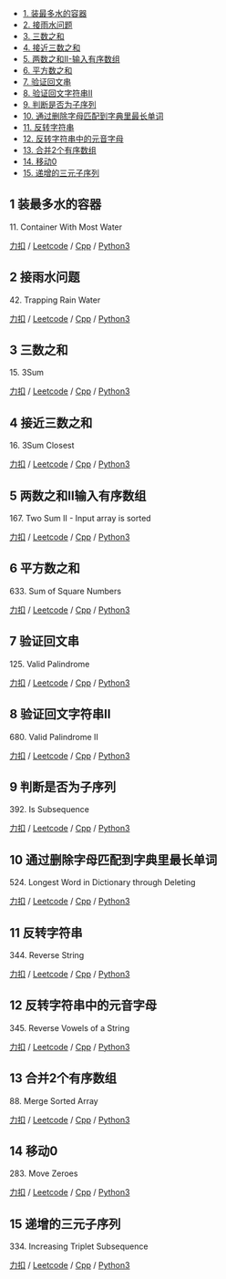<!-- GFM-TOC -->
* [1. 装最多水的容器](#1-装最多水的容器)
* [2. 接雨水问题](#2-接雨水问题)
* [3. 三数之和](#3-三数之和)
* [4. 接近三数之和](#4-接近三数之和)
* [5. 两数之和II-输入有序数组](#5-两数之和II输入有序数组)
* [6. 平方数之和](#6-平方数之和)
* [7. 验证回文串](#7-验证回文串)
* [8. 验证回文字符串Ⅱ](#8-验证回文字符串Ⅱ)
* [9. 判断是否为子序列](#9-判断是否为子序列)
* [10. 通过删除字母匹配到字典里最长单词](#10-通过删除字母匹配到字典里最长单词)
* [11. 反转字符串](#11-反转字符串)
* [12. 反转字符串中的元音字母](#12-反转字符串中的元音字母)
* [13. 合并2个有序数组](#13-合并2个有序数组)  
* [14. 移动0](#14-移动0)
* [15. 递增的三元子序列](#15-递增的三元子序列)

<!-- GFM-TOC -->

## 1 装最多水的容器
11\. Container With Most Water

[力扣](https://leetcode-cn.com/problems/container-with-most-water/) / [Leetcode](https://leetcode.com/problems/container-with-most-water/) / [Cpp](../algo_03_two_points/L11-m.cpp) / [Python3](../python-algorithm/algo_03_two_points/L11-m.py)

## 2 接雨水问题
42\. Trapping Rain Water

[力扣](https://leetcode-cn.com/problems/trapping-rain-water/submissions/) / [Leetcode](https://leetcode.com/problems/trapping-rain-water/submissions/) / [Cpp](../algo_03_two_points/L42-h.cpp) / [Python3](../python-algorithm/algo_03_two_points/L42-h.py)

## 3 三数之和
15\. 3Sum

[力扣](https://leetcode-cn.com/problems/3sum/) / [Leetcode](https://leetcode.com/problems/3sum/) / [Cpp](../algo_03_two_points/L15-m.cpp) / [Python3](../python-algorithm/algo_03_two_points/L15-m.py)

## 4 接近三数之和
16\. 3Sum Closest

[力扣](https://leetcode-cn.com/problems/3sum-closest/) / [Leetcode](https://leetcode.com/problems/3sum-closest/) / [Cpp](../algo_03_two_points/L16-m.cpp) / [Python3](../python-algorithm/algo_03_two_points/L16-m.py)

## 5 两数之和II输入有序数组
167\. Two Sum II - Input array is sorted

[力扣](https://leetcode-cn.com/problems/two-sum-ii-input-array-is-sorted/) / [Leetcode](https://leetcode.com/problems/two-sum-ii-input-array-is-sorted/) / [Cpp](../algo_03_two_points/L167.cpp) / [Python3](../python-algorithm/algo_03_two_points/L167.py)

## 6 平方数之和
633\. Sum of Square Numbers

[力扣](https://leetcode-cn.com/problems/sum-of-square-numbers/) / [Leetcode](https://leetcode.com/problems/sum-of-square-numbers/) / [Cpp](../algo_03_two_points/L633.cpp) / [Python3](../python-algorithm/algo_03_two_points/L633.py)

## 7 验证回文串
125\. Valid Palindrome

[力扣](https://leetcode-cn.com/problems/valid-palindrome/) / [Leetcode](https://leetcode.com/problems/valid-palindrome/) / [Cpp](../algo_03_two_points/L125.cpp) / [Python3](../python-algorithm/algo_03_two_points/L125.py)


## 8 验证回文字符串Ⅱ
680\. Valid Palindrome II

[力扣](https://leetcode-cn.com/problems/valid-palindrome-ii/) / [Leetcode](https://leetcode.com/problems/valid-palindrome-ii/) / [Cpp](../algo_03_two_points/L680.cpp) / [Python3](../python-algorithm/algo_03_two_points/L680.py)

## 9 判断是否为子序列
392\. Is Subsequence

[力扣](https://leetcode-cn.com/problems/is-subsequence/) / [Leetcode](https://leetcode.com/problems/is-subsequence/) / [Cpp](../algo_03_two_points/L392.cpp) / [Python3](../python-algorithm/algo_03_two_points/L392.py)


## 10 通过删除字母匹配到字典里最长单词
524\. Longest Word in Dictionary through Deleting

[力扣](https://leetcode-cn.com/problems/longest-word-in-dictionary-through-deleting/) / [Leetcode](https://leetcode.com/problems/longest-word-in-dictionary-through-deleting/) / [Cpp](../algo_03_two_points/L524-m.cpp) / [Python3](../python-algorithm/algo_03_two_points/L524-m.py)

## 11 反转字符串
344\. Reverse String

[力扣](https://leetcode-cn.com/problems/reverse-string/) / [Leetcode](https://leetcode.com/problems/reverse-string/) / [Cpp](../algo_03_two_points/L344.cpp) / [Python3](../python-algorithm/algo_03_two_points/L344.py)

## 12 反转字符串中的元音字母
345\. Reverse Vowels of a String

[力扣](https://leetcode-cn.com/problems/reverse-vowels-of-a-string/) / [Leetcode](https://leetcode.com/problems/reverse-vowels-of-a-string/) / [Cpp](../algo_03_two_points/L345.cpp) / [Python3](../python-algorithm/algo_03_two_points/L345.py)


## 13 合并2个有序数组
88\. Merge Sorted Array

[力扣](https://leetcode-cn.com/problems/merge-sorted-array/) / [Leetcode](https://leetcode.com/problems/merge-sorted-array/) / [Cpp](../algo_03_two_points/L88.cpp) / [Python3](../python-algorithm/algo_03_two_points/L88.py)

## 14 移动0
283\. Move Zeroes

[力扣](https://leetcode-cn.com/problems/move-zeroes/) / [Leetcode](https://leetcode.com/problems/move-zeroes/) / [Cpp](../algo_03_two_points/L283.cpp) / [Python3](../python-algorithm/algo_03_two_points/L283.py)

## 15 递增的三元子序列  
334\. Increasing Triplet Subsequence

[力扣](https://leetcode-cn.com/problems/increasing-triplet-subsequence/) / [Leetcode](https://leetcode.com/problems/increasing-triplet-subsequence/) / [Cpp](../algo_03_two_points/L334-m.cpp) / [Python3](../python-algorithm/algo_03_two_points/L334-m.py)


